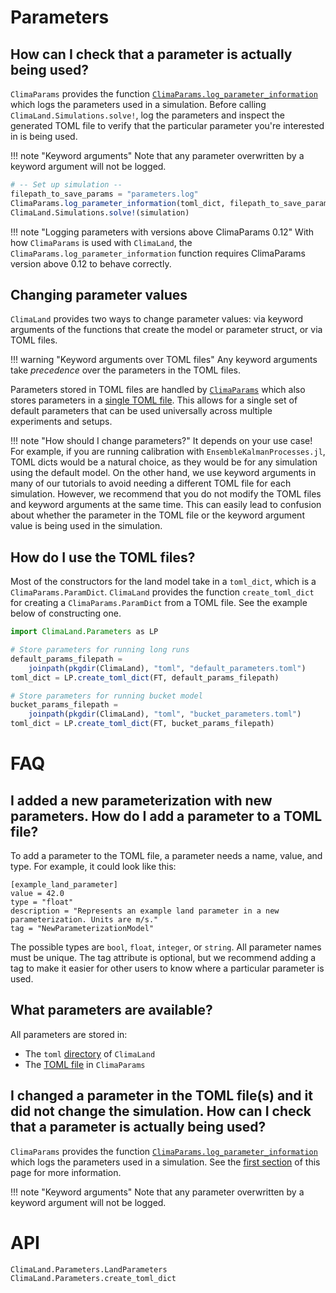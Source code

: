 # Parameters

## How can I check that a parameter is actually being used?

`ClimaParams` provides the function [`ClimaParams.log_parameter_information`](https://clima.github.io/ClimaParams.jl/dev/API/#ClimaParams.log_parameter_information)
which logs the parameters used in a simulation. Before calling
`ClimaLand.Simulations.solve!`, log the parameters and inspect the generated
TOML file to verify that the particular parameter you're interested in is being
used.

!!! note "Keyword arguments"
    Note that any parameter overwritten by a keyword argument will not be
    logged.

```julia
# -- Set up simulation --
filepath_to_save_params = "parameters.log"
ClimaParams.log_parameter_information(toml_dict, filepath_to_save_params)
ClimaLand.Simulations.solve!(simulation)
```

!!! note "Logging parameters with versions above ClimaParams 0.12"
    With how `ClimaParams` is used with `ClimaLand`, the
    `ClimaParams.log_parameter_information` function requires ClimaParams
    version above 0.12 to behave correctly.

## Changing parameter values

`ClimaLand` provides two ways to change parameter values: via keyword arguments
of the functions that create the model or parameter struct, or via TOML files.

!!! warning "Keyword arguments over TOML files"
    Any keyword arguments take *precedence* over the parameters in the TOML
    files.

Parameters stored in TOML files are handled by
[`ClimaParams`](https://github.com/CliMA/ClimaParams.jl) which also stores
parameters in a
[single TOML file](https://github.com/CliMA/ClimaParams.jl/blob/main/src/parameters.toml).
This allows for a single set of default parameters that can be used universally
across multiple experiments and setups.

!!! note "How should I change parameters?"
    It depends on your use case! For example, if you are running calibration
    with `EnsembleKalmanProcesses.jl`, TOML dicts would be a natural choice, as
    they would be for any simulation using the default model. On the other hand,
    we use keyword arguments in many of our tutorials to avoid needing a
    different TOML file for each simulation. However, we recommend that you do
    not modify the TOML files and keyword arguments at the same time. This can
    easily lead to confusion about whether the parameter in the TOML file or the
    keyword argument value is being used in the simulation.

## How do I use the TOML files?

Most of the constructors for the land model take in a `toml_dict`, which is a
`ClimaParams.ParamDict`. `ClimaLand` provides the function `create_toml_dict`
for creating a `ClimaParams.ParamDict` from a TOML file. See the example below
of constructing one.

```julia
import ClimaLand.Parameters as LP

# Store parameters for running long runs
default_params_filepath =
    joinpath(pkgdir(ClimaLand), "toml", "default_parameters.toml")
toml_dict = LP.create_toml_dict(FT, default_params_filepath)

# Store parameters for running bucket model
bucket_params_filepath =
    joinpath(pkgdir(ClimaLand), "toml", "bucket_parameters.toml")
toml_dict = LP.create_toml_dict(FT, bucket_params_filepath)
```

# FAQ

## I added a new parameterization with new parameters. How do I add a parameter to a TOML file?

To add a parameter to the TOML file, a parameter needs a name, value, and type.
For example, it could look like this:

```
[example_land_parameter]
value = 42.0
type = "float"
description = "Represents an example land parameter in a new parameterization. Units are m/s."
tag = "NewParameterizationModel"
```

The possible types are `bool`, `float`, `integer`, or `string`. All parameter
names must be unique. The tag attribute is optional, but we recommend adding
a tag to make it easier for other users to know where a particular parameter is
used.

## What parameters are available?

All parameters are stored in:
- The `toml` [directory](https://github.com/CliMA/ClimaLand.jl/tree/main/toml)
  of `ClimaLand`
- The [TOML file](https://github.com/CliMA/ClimaParams.jl/blob/main/src/parameters.toml)
  in `ClimaParams`

## I changed a parameter in the TOML file(s) and it did not change the simulation. How can I check that a parameter is actually being used?

`ClimaParams` provides the function [`ClimaParams.log_parameter_information`](https://clima.github.io/ClimaParams.jl/dev/API/#ClimaParams.log_parameter_information)
which logs the parameters used in a simulation. See the [first section](#How-can-I-check-that-a-parameter-is-actually-being-used?) of this
page for more information.

!!! note "Keyword arguments"
    Note that any parameter overwritten by a keyword argument will not be
    logged.

# API

```@docs
ClimaLand.Parameters.LandParameters
ClimaLand.Parameters.create_toml_dict
```
